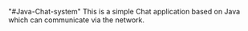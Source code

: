 "#Java-Chat-system"
This is a simple Chat application based on Java which can communicate via the network.
